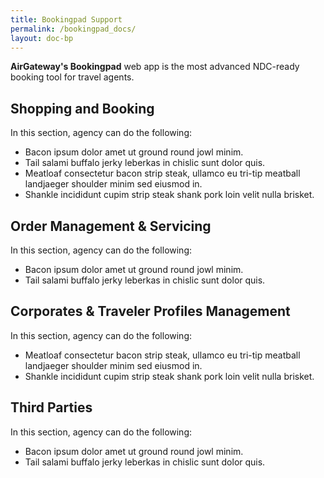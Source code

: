 ```yaml
---
title: Bookingpad Support
permalink: /bookingpad_docs/
layout: doc-bp
---
```


**AirGateway's Bookingpad** web app is the most advanced NDC-ready booking tool for travel agents.

## Shopping and Booking
In this section, agency can do the following:
- Bacon ipsum dolor amet ut ground round jowl minim.
- Tail salami buffalo jerky leberkas in chislic sunt dolor quis.
- Meatloaf consectetur bacon strip steak, ullamco eu tri-tip meatball landjaeger shoulder minim sed eiusmod in.
- Shankle incididunt cupim strip steak shank pork loin velit nulla brisket.

## Order Management & Servicing
In this section, agency can do the following:
- Bacon ipsum dolor amet ut ground round jowl minim.
- Tail salami buffalo jerky leberkas in chislic sunt dolor quis.


## Corporates & Traveler Profiles Management
In this section, agency can do the following:
- Meatloaf consectetur bacon strip steak, ullamco eu tri-tip meatball landjaeger shoulder minim sed eiusmod in.
- Shankle incididunt cupim strip steak shank pork loin velit nulla brisket.

## Third Parties
In this section, agency can do the following:
- Bacon ipsum dolor amet ut ground round jowl minim.
- Tail salami buffalo jerky leberkas in chislic sunt dolor quis.